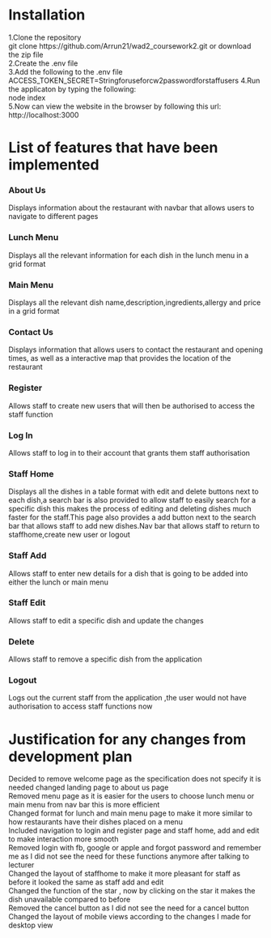 <h1>Installation</h1>
1.Clone the repository
<br>
git clone https://github.com/Arrun21/wad2_coursework2.git    
or download the zip file
<br>
2.Create the .env file 
<br>
3.Add the following to the .env file <br>
ACCESS_TOKEN_SECRET=Stringforuseforcw2passwordforstaffusers   
4.Run the applicaton by typing the following:<br>
node index
<br>
5.Now can view the website in the browser by following this url:<br>
http://localhost:3000

<h1>List of features that have been implemented</h1>
<h3>About Us</h3>
<p>Displays information about the restaurant with navbar that allows users to navigate to different pages</p>
<h3>Lunch Menu</h3>
<p>Displays all the relevant information for each dish in the lunch menu in a grid format</p>
<h3>Main Menu</h3>
<p>Displays all the relevant dish name,description,ingredients,allergy and price in a grid format</p>
<h3>Contact Us</h3>
<p>Displays information that allows users to contact the restaurant and opening times, as well as a interactive map that provides the location of the restaurant</p>
<h3>Register</h3>
<p>Allows staff to create new users that will then be authorised to access the staff function</p>
<h3>Log In</h3>
<p>Allows staff to log in to their account that grants them staff authorisation</p>
<h3>Staff Home</h3>
<p>Displays all the dishes in a table format with edit and delete buttons next to each dish,a search bar is also provided to allow staff to easily search for a specific dish this makes the process of editing and deleting dishes much faster for the staff.This page also provides a add button next to the search bar that allows staff to add new dishes.Nav bar that allows staff to return to staffhome,create new user or logout</p>
<h3>Staff Add</h3>
<p>Allows staff to enter new details for a dish that is going to be added into either the lunch or main menu</p>
<h3>Staff Edit</h3>
<p>Allows staff to edit a specific dish and update the changes</p>
<h3>Delete</h3>
<p>Allows staff to remove a specific dish from the application</p>
<h3>Logout</h3>
<p>Logs out the current staff from the application ,the user would not have authorisation to access staff functions now</p>

<h1>Justification for any changes from development plan</h1>

Decided to remove welcome page as the specification does not specify it is needed changed landing page to about us page<br>
Removed menu page as it is easier for the users to choose lunch menu or main menu from nav bar this is more efficient<br>
Changed format for lunch and main menu page to make it more similar to how restaurants have their dishes placed on a menu<br>
Included navigation to login and register page and staff home, add and edit to make interaction more smooth<br>
Removed login with fb, google or apple and forgot password and remember me as I did not see the need for these functions anymore after talking to lecturer<br>
Changed the layout of staffhome to make it more pleasant for staff as before it looked the same as staff add and edit<br>
Changed the function of the star , now by clicking on the star it makes the dish unavailable compared to before<br>
Removed the cancel button as I did not see the need for a cancel button<br>
Changed the layout of mobile views according to the changes I made for desktop view

